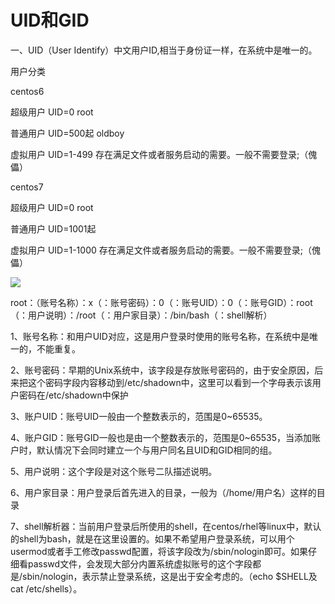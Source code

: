 # UID和GID #

一、UID（User Identify）中文用户ID,相当于身份证一样，在系统中是唯一的。

用户分类

centos6

超级用户 UID=0 root

普通用户 UID=500起 oldboy

虚拟用户 UID=1-499 存在满足文件或者服务启动的需要。一般不需要登录;（傀儡） 

centos7

超级用户 UID=0 root

普通用户 UID=1001起 

虚拟用户 UID=1-1000 存在满足文件或者服务启动的需要。一般不需要登录;（傀儡）

![](pic/UID_GID.png)

root：（账号名称）：x（：账号密码）：0（：账号UID）：0（：账号GID）：root（：用户说明）：/root（：用户家目录）：/bin/bash（：shell解析）

1、账号名称：和用户UID对应，这是用户登录时使用的账号名称，在系统中是唯一的，不能重复。

2、账号密码：早期的Unix系统中，该字段是存放账号密码的，由于安全原因，后来把这个密码字段内容移动到/etc/shadown中，这里可以看到一个字母表示该用户密码在/etc/shadown中保护

3、账户UID：账号UID一般由一个整数表示的，范围是0~65535。

4、账户GID：账号GID一般也是由一个整数表示的，范围是0~65535，当添加账户时，默认情况下会同时建立一个与用户同名且UID和GID相同的组。

5、用户说明：这个字段是对这个账号二队描述说明。

6、用户家目录：用户登录后首先进入的目录，一般为（/home/用户名）这样的目录

7、shell解析器：当前用户登录后所使用的shell，在centos/rhel等linux中，默认的shell为bash，就是在这里设置的。如果不希望用户登录系统，可以用个usermod或者手工修改passwd配置，将该字段改为/sbin/nologin即可。如果仔细看passwd文件，会发现大部分内置系统虚拟账号的这个字段都是/sbin/nologin，表示禁止登录系统，这是出于安全考虑的。（echo $SHELL及cat /etc/shells）。